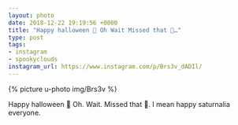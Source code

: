 ```yaml
---
layout: photo
date: 2018-12-22 19:19:56 +0000
title: "Happy halloween 🎃 Oh Wait Missed that 🚤…"
type: post
tags:
- instagram
- spookyclouds
instagram_url: https://www.instagram.com/p/Brs3v_dADIl/
---
```


{% picture u-photo img/Brs3v %}

Happy halloween 🎃 Oh. Wait. Missed that 🚤. I mean happy saturnalia everyone.
